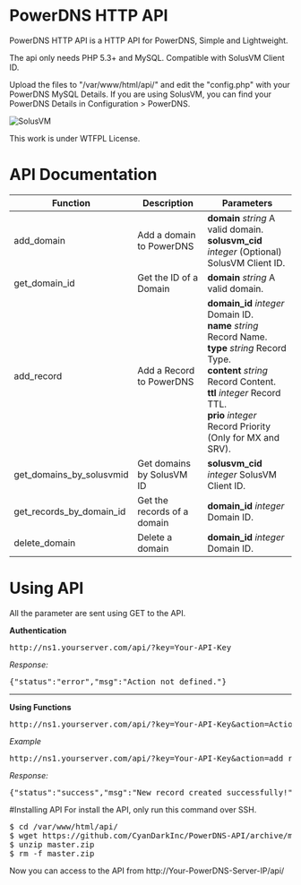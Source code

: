 # PowerDNS HTTP API 

PowerDNS HTTP API is a HTTP API for PowerDNS, Simple and Lightweight. 

The api only needs PHP 5.3+ and MySQL. Compatible with SolusVM Client ID.

Upload the files to "/var/www/html/api/" and edit the "config.php" with your PowerDNS MySQL Details.
If you are using SolusVM, you can find your PowerDNS Details in Configuration > PowerDNS.

![SolusVM](http://fotos.subefotos.com/b498c8af356976988ebe6c35f2559546o.jpg)

This work is under WTFPL License.

# API Documentation

Function                    | Description                 | Parameters
--------------------------- | --------------------------- | ---------------------------
add_domain                  | Add a domain to PowerDNS    | <b>domain</b> <i>string</i> A valid domain.<br> <b>solusvm_cid</b> <i>integer</i> (Optional) SolusVM Client ID.<br>
get_domain_id               | Get the ID of a Domain      | <b>domain</b> <i>string</i> A valid domain.<br> 
add_record                  | Add a Record to PowerDNS    | <b>domain_id</b> <i>integer</i> Domain ID.<br> <b>name</b> <i>string</i> Record Name.<br> <b>type</b> <i>string</i> Record Type.<br> <b>content</b> <i>string</i> Record Content.<br> <b>ttl</b> <i>integer</i> Record TTL.<br> <b>prio</b> <i>integer</i> Record Priority (Only for MX and SRV).<br>
get_domains_by_solusvmid    | Get domains by SolusVM ID   | <b>solusvm_cid</b> <i>integer</i> SolusVM Client ID.<br>
get_records_by_domain_id    | Get the records of a domain | <b>domain_id</b> <i>integer</i> Domain ID.<br>
delete_domain               | Delete a domain             | <b>domain_id</b> <i>integer</i> Domain ID.<br>

# Using API 

All the parameter are sent using GET to the API.

<b>Authentication</b>
<pre>http://ns1.yourserver.com/api/?key=Your-API-Key</pre>
<i>Response:</i>
<pre>{"status":"error","msg":"Action not defined."}</pre>
<hr>
<b>Using Functions</b>
<pre>http://ns1.yourserver.com/api/?key=Your-API-Key&action=Action&param1=xx....</pre>
<i>Example</i>
<pre>http://ns1.yourserver.com/api/?key=Your-API-Key&action=add_record&domain_id=12&name=demo.com&type=NS&content=google.com</pre>
<i>Response:</i>
<pre>{"status":"success","msg":"New record created successfully!"}</pre>

#Installing API
For install the API, only run this command over SSH.
<pre>
$ cd /var/www/html/api/
$ wget https://github.com/CyanDarkInc/PowerDNS-API/archive/master.zip
$ unzip master.zip
$ rm -f master.zip
</pre>

Now you can access to the API from http://Your-PowerDNS-Server-IP/api/